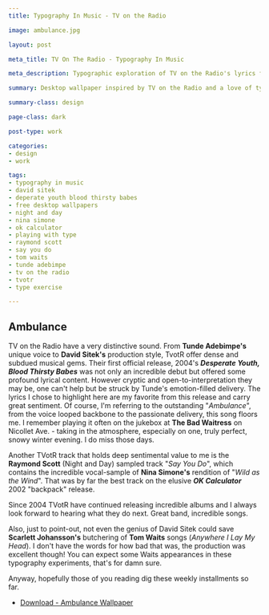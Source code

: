 ```yaml
---
title: Typography In Music - TV on the Radio

image: ambulance.jpg

layout: post

meta_title: TV On The Radio - Typography In Music

meta_description: Typographic exploration of TV on the Radio's lyrics for the song "Ambulance".

summary: Desktop wallpaper inspired by TV on the Radio and a love of type. This is Ambulance.

summary-class: design

page-class: dark

post-type: work

categories:
- design
- work

tags:
- typography in music
- david sitek
- deperate youth blood thirsty babes
- free desktop wallpapers
- night and day
- nina simone
- ok calculator
- playing with type
- raymond scott
- say you do
- tom waits
- tunde adebimpe
- tv on the radio
- tvotr
- type exercise

---
```


## Ambulance
TV on the Radio have a very distinctive sound. From **Tunde Adebimpe's** unique voice to **David Sitek's** production style, TvotR offer dense and subdued musical gems. Their first official release, 2004's _**Desperate Youth, Blood Thirsty Babes**_ was not only an incredible debut but offered some profound lyrical content. However cryptic and open-to-interpretation they may be, one can't help but be struck by Tunde's emotion-filled delivery. The lyrics I chose to highlight here are my favorite from this release and carry great sentiment. Of course, I'm referring to the outstanding "_Ambulance_", from the voice looped backbone to the passionate delivery, this song floors me. I remember playing it often on the jukebox at **The Bad Waitress** on Nicollet Ave. - taking in the atmosphere, especially on one, truly perfect, snowy winter evening. I do miss those days.

Another TVotR track that holds deep sentimental value to me is the **Raymond Scott** (Night and Day) sampled track "_Say You Do_", which contains the incredible vocal-sample of **Nina Simone's** rendition of "_Wild as the Wind_". That was by far the best track on the elusive _**OK Calculator**_ 2002 "backpack" release.

Since 2004 TVotR have continued releasing incredible albums and I always look forward to hearing what they do next. Great band, incredible songs.

Also, just to point-out, not even the genius of David Sitek could save **Scarlett Johansson's** butchering of **Tom Waits** songs (_Anywhere I Lay My Head_). I don't have the words for how bad that was, the production was excellent though! You can expect some Waits appearances in these typography experiments, that's for damn sure.

Anyway, hopefully those of you reading dig these weekly installments so far.

<ul class="downloads">
  <li><a href="/assets/downloads/blog/images/ambulance-wallpaper.jpg">Download - Ambulance Wallpaper</a></li>
</ul>
